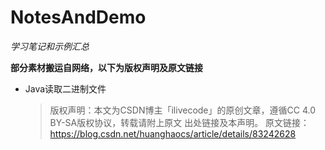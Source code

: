 # NotesAndDemo
*学习笔记和示例汇总*

**部分素材搬运自网络，以下为版权声明及原文链接**
- Java读取二进制文件
   >版权声明：本文为CSDN博主「ilivecode」的原创文章，遵循CC 4.0 BY-SA版权协议，转载请附上原文
   >出处链接及本声明。
   >原文链接：https://blog.csdn.net/huanghaocs/article/details/83242628
